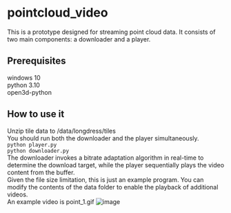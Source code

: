 # pointcloud_video 
This is a prototype designed for streaming point cloud data. It consists of two main components: a downloader and a player.
## Prerequisites 
windows 10  
python 3.10  
open3d-python  
## How to use it  
Unzip tile data to /data/longdress/tiles  
You should run both the downloader and the player simultaneously.  
`python player.py`  
`python downloader.py`  
The downloader invokes a bitrate adaptation algorithm in real-time to determine the download target, while the player sequentially plays the video content from the buffer.  
Given the file size limitation, this is just an example program. You can modify the contents of the data folder to enable the playback of additional videos.  
An example video is point_1.gif
![image](https://github.com/shuqn/pointcloud_video/blob/main/point_1.gif)
